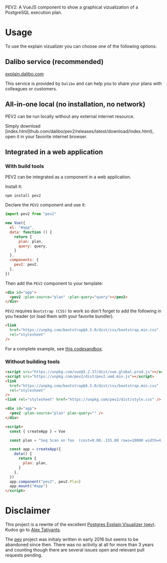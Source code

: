 PEV2: A VueJS component to show a graphical vizualization of a PostgreSQL execution
plan.

# Usage

To use the explain vizualizer you can choose one of the following options:

## Dalibo service (recommended)

[explain.dalibo.com](https://explain.dalibo.com)

This service is provided by `Dalibo` and can help you to share your plans with
colleagues or customers.

## All-in-one local (no installation, no network)

PEV2 can be run locally without any external internet resource.

Simply download
[index.html]thub.com/dalibo/pev2/releases/latest/download/index.html),
open it in your favorite internet browser.

## Integrated in a web application

### With build tools

PEV2 can be integrated as a component in a web application.

Install it:

```
npm install pev2
```

Declare the `PEV2` component and use it:

```javascript
import pev2 from "pev2"

new Vue({
  el: "#app",
  data: function () {
    return {
      plan: plan,
      query: query,
    }
  },
  components: {
    pev2: pev2,
  },
})
```

Then add the `PEV2` component to your template:

```html
<div id="app">
  <pev2 :plan-source="plan" :plan-query="query"></pev2>
</div>
```

`PEV2` requires `Bootstrap (CSS)` to work so don't forget to
add the following in you header (or load them with your favorite bundler).

```html
<link
  href="https://unpkg.com/bootstrap@4.5.0/dist/css/bootstrap.min.css"
  rel="stylesheet"
/>
```

For a complete example, see [this codesandbox][codesandbox].

### Without building tools

```html
<script src="https://unpkg.com/vue@3.2.37/dist/vue.global.prod.js"></script>
<script src="https://unpkg.com/pev2/dist/pev2.umd.min.js"></script>
<link
  href="https://unpkg.com/bootstrap@4.5.0/dist/css/bootstrap.min.css"
  rel="stylesheet"
/>
<link rel="stylesheet" href="https://unpkg.com/pev2/dist/style.css" />

<div id="app">
  <pev2 :plan-source="plan" plan-query="" />
</div>

<script>
  const { createApp } = Vue

  const plan = "Seq Scan on foo  (cost=0.00..155.00 rows=10000 width=4)"

  const app = createApp({
    data() {
      return {
        plan: plan,
      }
    },
  })
  app.component("pev2", pev2.Plan)
  app.mount("#app")
</script>
```

# Disclaimer

This project is a rewrite of the excellent [Postgres Explain Visualizer
(pev)][pev]. Kudos go to [Alex Tatiyants][atatiyan].

The [pev][pev] project was initialy written in early 2016 but seems to be
abandoned since then. There was no activity at all for more than 3 years and
counting though there are several issues open and relevant pull requests
pending.

[pev]: https://github.com/AlexTatiyants/pev
[atatiyan]: https://github.com/AlexTatiyants
[codesandbox]: https://codesandbox.io/s/pev2-ry2dd
[demo]: https://dalibo.github.io/pev2
[explain.dali.bo]: https://explain.dalibo.com
